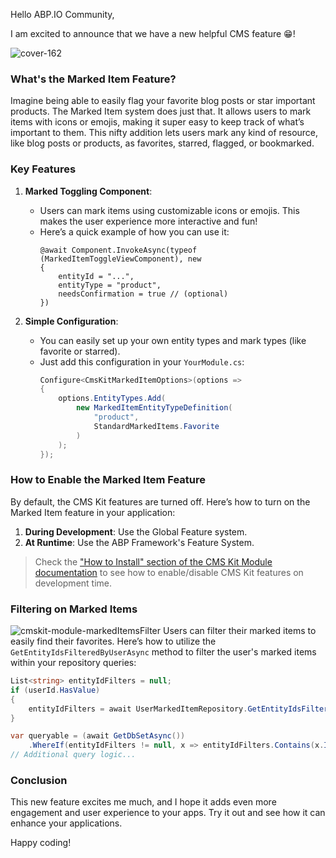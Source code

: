 Hello ABP.IO Community,

I am excited to announce that we have a new helpful CMS feature 😁! 

![cover-162](https://github.com/user-attachments/assets/73f685b0-8fb2-404c-bbf1-679502565013)

### What's the Marked Item Feature?

Imagine being able to easily flag your favorite blog posts or star important products. The Marked Item system does just that. It allows users to mark items with icons or emojis, making it super easy to keep track of what’s important to them. This nifty addition lets users mark any kind of resource, like blog posts or products, as favorites, starred, flagged, or bookmarked.

### Key Features

1. **Marked Toggling Component**:
   - Users can mark items using customizable icons or emojis. This makes the user experience more interactive and fun!
   - Here’s a quick example of how you can use it:
     ```razor
     @await Component.InvokeAsync(typeof (MarkedItemToggleViewComponent), new
     {
         entityId = "...",
         entityType = "product",
         needsConfirmation = true // (optional)
     })
     ```

2. **Simple Configuration**:
   - You can easily set up your own entity types and mark types (like favorite or starred).
   - Just add this configuration in your `YourModule.cs`:
     ```csharp
     Configure<CmsKitMarkedItemOptions>(options =>
     {
         options.EntityTypes.Add(
             new MarkedItemEntityTypeDefinition(
                 "product",
                 StandardMarkedItems.Favorite
             )
         );
     });
     ```

### How to Enable the Marked Item Feature

By default, the CMS Kit features are turned off. Here’s how to turn on the Marked Item feature in your application:

1. **During Development**: Use the Global Feature system.
2. **At Runtime**: Use the ABP Framework's Feature System.

> Check the ["How to Install" section of the CMS Kit Module documentation](Index.md#how-to-install) to see how to enable/disable CMS Kit features on development time.


### Filtering on Marked Items
![cmskit-module-markedItemsFilter](https://github.com/user-attachments/assets/809c8d2b-98b8-46cd-8547-2644b22cd71d)
Users can filter their marked items to easily find their favorites. Here’s how to utilize the `GetEntityIdsFilteredByUserAsync` method to filter the user's marked items within your repository queries:
```csharp
List<string> entityIdFilters = null;
if (userId.HasValue)
{
    entityIdFilters = await UserMarkedItemRepository.GetEntityIdsFilteredByUserAsync(userId.Value, entityType, cancellationToken: cancellationToken);
}

var queryable = (await GetDbSetAsync())
    .WhereIf(entityIdFilters != null, x => entityIdFilters.Contains(x.Id.ToString()));
// Additional query logic...
```

### Conclusion

This new feature excites me much, and I hope it adds even more engagement and user experience to your apps. Try it out and see how it can enhance your applications.

Happy coding!
